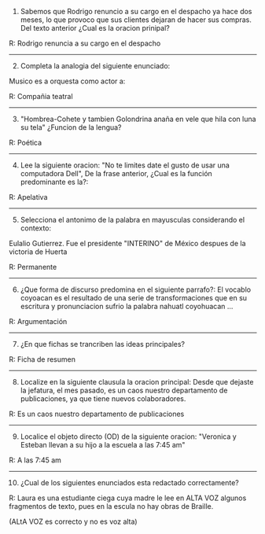1. Sabemos que Rodrigo renuncio a su cargo en el despacho ya hace dos meses, lo que provoco que sus clientes dejaran de hacer sus compras. Del texto anterior ¿Cual es la oracion prinipal?

R: Rodrigo renuncia a su cargo en el despacho 

---
2. Completa la analogia del siguiente enunciado:

Musico es a orquesta como actor a:

R: Compañia teatral 

---
3. "Hombrea-Cohete y tambien Golondrina anaña en vele que hila con luna su tela" ¿Funcion de la lengua? 

R:  Poética

---
4. Lee la siguiente oracion: "No te limites date el gusto de usar una computadora Dell", De la frase anterior, ¿Cual es la función predominante es la?:  

R: Apelativa 

---
5. Selecciona el antonimo de la palabra en mayusculas considerando el contexto:

Eulalio Gutierrez. Fue el presidente "INTERINO" de México despues de la victoria de Huerta

R: Permanente 

---
6. ¿Que forma de discurso predomina en el siguiente parrafo?:
El vocablo coyoacan es el resultado de una serie de transformaciones que en su escritura y pronunciacion sufrio la palabra nahuatl coyohuacan ...

R: Argumentación

---
7. ¿En que fichas se trancriben las ideas principales? 

R: Ficha de resumen 

---
8. Localize en la siguiente clausula la oracion principal:
Desde que dejaste la jefatura, el mes pasado, es un caos nuestro departamento de publicaciones, ya que tiene nuevos colaboradores.

R: Es un caos nuestro departamento de publicaciones

---
9. Localice el objeto directo (OD) de la siguiente oracion: "Veronica y Esteban llevan a su hijo a la escuela a las 7:45 am"

R: A las 7:45 am

---
10. ¿Cual de los siguientes enunciados esta redactado correctamente? 

R: Laura es una estudiante ciega cuya madre le lee en ALTA VOZ algunos fragmentos de texto, pues en la escula no hay obras de Braille.

(ALtA VOZ es correcto y no es voz alta)